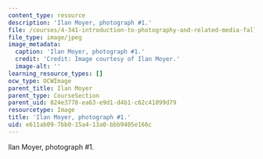 ```yaml
---
content_type: resource
description: 'Ilan Moyer, photograph #1.'
file: /courses/4-341-introduction-to-photography-and-related-media-fall-2007/e611ab097bb015a413a0bbb9405e166c_moyer1.jpg
file_type: image/jpeg
image_metadata:
  caption: 'Ilan Moyer, photograph #1.'
  credit: 'Credit: Image courtesy of Ilan Moyer.'
  image-alt: ''
learning_resource_types: []
ocw_type: OCWImage
parent_title: Ilan Moyer
parent_type: CourseSection
parent_uid: 824e3778-ea63-e9d1-d4b1-c62c41099d79
resourcetype: Image
title: 'Ilan Moyer, photograph #1.'
uid: e611ab09-7bb0-15a4-13a0-bbb9405e166c
---
```

Ilan Moyer, photograph #1.

